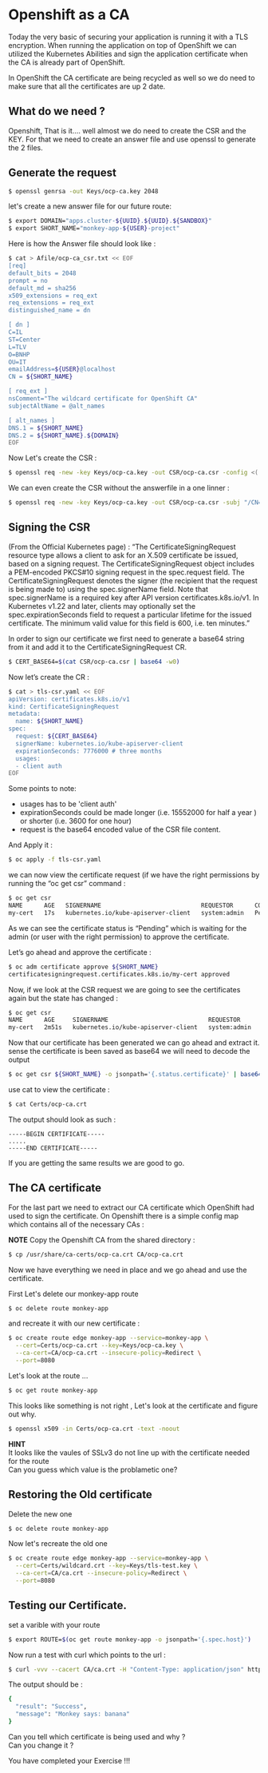 # Openshift as a CA

Today the very basic of securing your application is running it with a TLS encryption. When running the application on top of OpenShift we can utilized the Kubernetes Abilities and sign the application certificate when the CA is already part of OpenShift.

In OpenShift the CA certificate are being recycled as well so we do need to make sure that all the certificates are up 2 date.

## What do we need ?

Openshift, That is it…. well almost we do need to create the CSR and the KEY. For that we need to create an answer file and use openssl to generate the 2 files.

## Generate the request

```bash
$ openssl genrsa -out Keys/ocp-ca.key 2048
```

let's create a new answer file for our future route:
```bash
$ export DOMAIN="apps.cluster-${UUID}.${UUID}.${SANDBOX}"
$ export SHORT_NAME="monkey-app-${USER}-project"
```
Here is how the Answer file should look like :
```bash
$ cat > Afile/ocp-ca_csr.txt << EOF
[req]
default_bits = 2048
prompt = no
default_md = sha256
x509_extensions = req_ext
req_extensions = req_ext
distinguished_name = dn

[ dn ]
C=IL
ST=Center
L=TLV
O=BNHP
OU=IT
emailAddress=${USER}@localhost
CN = ${SHORT_NAME}

[ req_ext ]
nsComment="The wildcard certificate for OpenShift CA"
subjectAltName = @alt_names

[ alt_names ]
DNS.1 = ${SHORT_NAME}
DNS.2 = ${SHORT_NAME}.${DOMAIN}
EOF
```

Now Let's create the CSR :
```bash
$ openssl req -new -key Keys/ocp-ca.key -out CSR/ocp-ca.csr -config <( cat Afile/ocp-ca_csr.txt )
```

We can even create the CSR without the answerfile in a one linner :
```bash
$ openssl req -new -key Keys/ocp-ca.key -out CSR/ocp-ca.csr -subj "/CN=${SHORT_NAME}/O=BNHP/C=IL/ST=Center/L=TLV"  -addext "subjectAltName = DNS:${SHORT_NAME},DNS:${SHORT_NAME}.${DOMAIN}" -addext "keyUsage=digitalSignature" -addext "basicConstraints=CA:FALSE" 
```

## Signing the CSR

(From the Official Kubernetes page) : “The CertificateSigningRequest resource type allows a client to ask for an X.509 certificate be issued, based on a signing request. The CertificateSigningRequest object includes a PEM-encoded PKCS#10 signing request in the spec.request field. The CertificateSigningRequest denotes the signer (the recipient that the request is being made to) using the spec.signerName field. Note that spec.signerName is a required key after API version certificates.k8s.io/v1. In Kubernetes v1.22 and later, clients may optionally set the spec.expirationSeconds field to request a particular lifetime for the issued certificate. The minimum valid value for this field is 600, i.e. ten minutes.”

In order to sign our certificate we first need to generate a base64 string from it and add it to the CertificateSigningRequest CR.

```bash
$ CERT_BASE64=$(cat CSR/ocp-ca.csr | base64 -w0)
```

Now let’s create the CR :

```bash
$ cat > tls-csr.yaml << EOF
apiVersion: certificates.k8s.io/v1
kind: CertificateSigningRequest
metadata:
  name: ${SHORT_NAME}
spec:
  request: ${CERT_BASE64}
  signerName: kubernetes.io/kube-apiserver-client
  expirationSeconds: 7776000 # three months
  usages:
  - client auth
EOF
```

Some points to note:

  - usages has to be 'client auth'
  - expirationSeconds could be made longer (i.e. 15552000 for half a year ) or shorter (i.e. 3600 for one hour)
  - request is the base64 encoded value of the CSR file content.

And Apply it :
```bash
$ oc apply -f tls-csr.yaml
```

we can now view the certificate request (if we have the right permissions by running the “oc get csr” command :

```bash
$ oc get csr
NAME      AGE   SIGNERNAME                            REQUESTOR      CONDITION
my-cert   17s   kubernetes.io/kube-apiserver-client   system:admin   Pending
```

As we can see the certificate status is “Pending” which is waiting for the admin (or user with the right permission) to approve the certificate.

Let’s go ahead and approve the certificate :

```bash
$ oc adm certificate approve ${SHORT_NAME}
certificatesigningrequest.certificates.k8s.io/my-cert approved
```

Now, if we look at the CSR request we are going to see the certificates again but the state has changed :

```bash
$ oc get csr
NAME      AGE     SIGNERNAME                            REQUESTOR      CONDITION
my-cert   2m51s   kubernetes.io/kube-apiserver-client   system:admin   Approved,Issued
```

Now that our certificate has been generated we can go ahead and extract it. sense the certificate is been saved as base64 we will need to decode the output

```bash
$ oc get csr ${SHORT_NAME} -o jsonpath='{.status.certificate}' | base64 -d > Certs/ocp-ca.crt
```

use cat to view the certificate :
```bash
$ cat Certs/ocp-ca.crt
```
The output should look as such :
```
-----BEGIN CERTIFICATE-----
.....
-----END CERTIFICATE-----
```

If you are getting the same results we are good to go.

## The CA certificate

For the last part we need to extract our CA certificate which OpenShift had used to sign the certificate. On Openshift there is a simple config map which contains all of the necessary CAs :

**NOTE**
Copy the Openshift CA from the shared directory :
```bash
$ cp /usr/share/ca-certs/ocp-ca.crt CA/ocp-ca.crt
```

Now we have everything we need in place and we go ahead and use the certificate.

First Let's delete our monkey-app route
```bash
$ oc delete route monkey-app
```

and recreate it with our new certificate :
```bash
$ oc create route edge monkey-app --service=monkey-app \
  --cert=Certs/ocp-ca.crt --key=Keys/ocp-ca.key \
  --ca-cert=CA/ocp-ca.crt --insecure-policy=Redirect \
  --port=8080
```

Let's look at the route ...
```bash
$ oc get route monkey-app

```

This looks like something is not right , Let's look at the certificate and figure out why.
```bash
$ openssl x509 -in Certs/ocp-ca.crt -text -noout
```
**HINT**  
It looks like the vaules of SSLv3 do not line up with the certificate needed for the route  
Can you guess which value is the problametic one?

## Restoring the Old certificate

Delete the new one
```bash
$ oc delete route monkey-app
```

Now let's recreate the old one

```bash
$ oc create route edge monkey-app --service=monkey-app \
  --cert=Certs/wildcard.crt --key=Keys/tls-test.key \
  --ca-cert=CA/ca.crt --insecure-policy=Redirect \
  --port=8080 
```

## Testing our Certificate.

set a varible with your route
```bash
$ export ROUTE=$(oc get route monkey-app -o jsonpath='{.spec.host}')
```

Now run a test with curl which points to the url :
```bash
$ curl -vvv --cacert CA/ca.crt -H "Content-Type: application/json" https://${ROUTE}/api/?says=banana
```

The output should be :
```bash
{
  "result": "Success",
  "message": "Monkey says: banana"
}
```

Can you tell which certificate is being used and why ?  
Can you change it ?  


You have completed your Exercise !!!